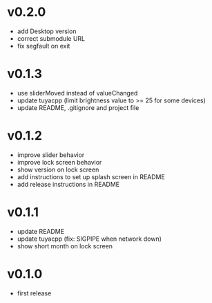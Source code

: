 # v0.2.0

* add Desktop version
* correct submodule URL
* fix segfault on exit

# v0.1.3

* use sliderMoved instead of valueChanged
* update tuyacpp (limit brightness value to >= 25 for some devices)
* update README, .gitignore and project file

# v0.1.2

* improve slider behavior
* improve lock screen behavior
* show version on lock screen
* add instructions to set up splash screen in README
* add release instructions in README

# v0.1.1

* update README
* update tuyacpp (fix: SIGPIPE when network down)
* show short month on lock screen

# v0.1.0

* first release

